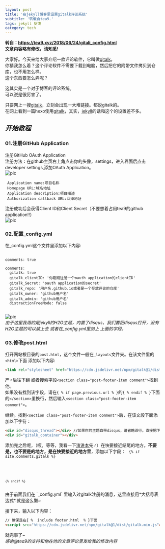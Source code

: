 ```yaml
---
layout: post
title: '在jekyll博客里设置gitalk评论系统'
subtitle: '转载自tea9.'
tags: jekyll 反馈
category: tech
---
```

**转自：https://tea9.xyz/2018/06/24/gitali_config.html**  
**文章内容略有修改，请知悉!**

大家好。今天来给大家介绍一款评论软件，它叫做[gitalk](https://gitalk.github.io)。  
你猜我怎么着？这个评论软件不需要下载到电脑，然后把它的附带文件拷贝到仓库，也不用怎么样。  
这个东西要怎么弄呢？  
  
这其实是一个对于博客的评论系统。  
可以说是很厉害了。  
  
只要网上一搜[gitalk](https://gitalk.github.io)，立刻会出现一大堆链接。都说gitalk的。  
在网上看到一篇hexo使用[gitalk](https://gitalk.github.io)，其实，[jekyll](https://jekyllrb.com)的话和这个的设置差不多。  
  
*开始教程*
---
### 01.注册GitHub Application
注册GitHub OAuth Application  
注册方法：在github主页右上角点击你的头像，settings，进入界面后点击developer settings,添加OAuth Application。  
![pic](https://coding.net/u/tea9/p/image/git/raw/master/blog_img/07/01.png)  
```github
 Application name:项目名称  
 Homepage URL:域名地址  
 Application description:项目描述  
 Authorization callback URL:回掉地址  
```
注册成功后会获得Client ID和Client Secret（不要想着占用tea9的github application!!）  
![pic](https://coding.net/u/tea9/p/image/git/raw/master/blog_img/07/02.png)

### 02.配置_config.yml
在_config.yml这个文件里添加以下内容:
<pre>
  <code class="language-yaml">
comments: true

comments:
  gitalk: true
  gitalk_clientID: '你刚刚注册一个oauth application的clientID'
  gitalk_Secret: 'oauth application的secret'
  gitalk_repo: '用户名.github.io或者是一个存放评论的仓库'
  gitalk_owner: 'github用户名'
  gitalk_admin: 'github用户名'
  distractionFreeMode: false
  </code>
</pre>
![pic](https://coding.net/u/tea9/p/image/git/raw/master/blog_img/07/03.png)  
*由于这里我用的是jekyll的H2O主题，内置了disqus，我们要把disqus打开，没有H2O主题的可以装上去 或者在_config.yml里加上 上面的字段。*

### 03.修改post.html
打开网站根目录的`post.html`，这个文件一般在`_layouts`文件夹。在该文件里的`<html>`下面 添加以下内容:

```html
<link rel="stylesheet" href="https://cdn.jsdelivr.net/npm/gitalk@1/dist/gitalk.css">
```

严♂后往下翻 或者搜索字段`<section class="post-footer-item comment">`找到他。  
如果没有找到该字段，请在`{ % if page.previous.url % }`的`{ % endif % }`下面的`</section>`里换行，然后输入`<section class="post-footer-item comment">`。  
  
继续。找到`<section class="post-footer-item comment">`后，在该文段下面添加以下字符：
```html
<div id="disqus_thread"></div> //如果你的主题自带disqus，请省略该行，直接把下面这一行的内容添加进去。
<div id="gitalk_container"></div>
```
添加完之后呢，（哎，等等，我看一下[演讲本](//tea9.xyz/2018/06/24/gitali_config.html)先♂）在快要接近结尾的地方，**不要是</body>，也不要是</html>的地方，是在快要接近</body>的地方里**，添加以下字段：
<code>
  {% if site.comments.gitalk %}
  <script>
    var gitalk = new Gitalk({
      clientID: '{{ site.comments.gitalk_clientID }}',
      clientSecret: '{{ site.comments.gitalk_Secret }}',
      repo: '{{ site.comments.gitalk_repo }}',
      owner: '{{ site.comments.gitalk_owner }}',
      admin: '{{ site.comments.gitalk_admin }}',
      id: location.pathname,     
      distractionFreeMode: '{{ site.comments.distractionFreeMode }}'  
    })
    gitalk.render('gitalk_container')
  </script>
    {% endif %}
</code>
由于前面我们在 `_config.yml` 里输入过gitalk注册的消息，这里直接用*大括号表达式*.就是这么懒~  
  
接下来，输入以下内容：
```html
// 确保是在{ %  include footer.html  % }下面
<script src="https://cdn.jsdelivr.net/npm/gitalk@1/dist/gitalk.min.js"></script>
```

就完事了~  
*感谢@tea9的支持和他在他的文章评论里发给我的修改内容*

